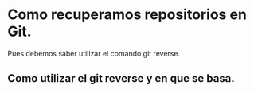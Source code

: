 # Como recuperamos repositorios en Git.
Pues debemos saber utilizar el comando git reverse.
## Como utilizar el git reverse y en que se basa.
